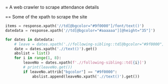 = A web crawler to scrape attendance details

== Some of the xpath to scrape the site

```python
items = response.xpath('//td[@bgcolor="#9f0000"]/font/text()')
datedata = response.xpath('//td[@bgcolor="#aaaaaa"][@height="35"]')

for dates in datedata:
    # leave = dates.xpath('.//following-sibling::td[@bgcolor="#9f0000"]/font/text()')
    date = dates.xpath('.//text()').get()
    abslist = list()
    for i in range(1, 8):
        leaveNo = dates.xpath(f'.//following-sibling::td[{i}]')
        # print(leaveNo.get())
        if leaveNo.attrib["bgcolor"] == "#9f0000":
            abslist.append(leaveNo.xpath('.//text()').get())

```
